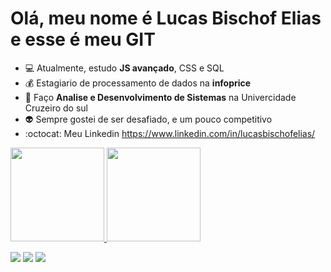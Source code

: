 # Olá, meu nome é Lucas Bischof Elias e esse é meu GIT
 - :computer: Atualmente, estudo **JS avançado**, CSS e SQL
 - :moneybag: Estagiario de processamento de dados na **infoprice**
 - :pencil: Faço **Analise e Desenvolvimento de Sistemas** na Univercidade Cruzeiro do sul
 - :alien: Sempre gostei de ser desafiado, e um pouco competitivo
 - :octocat: Meu Linkedin https://www.linkedin.com/in/lucasbischofelias/


<div>
<a href="https://github.com/LucasBischof">
<img height="150em" src="https://github-readme-stats.vercel.app/api/top-langs/?username=LucasBischof&layout=compact&langs_count=7&theme=swift"/>
<img height="150em" src="https://github-readme-stats.vercel.app/api?username=LucasBischof&show_icons=true&theme=swift&include_all_commits=true&count_private=true"/>
</div>
<div>

<a href="https://www.instagram.com/biscof/" target="_blank"><img src="https://img.shields.io/badge/-Instagram-%23E4405F?style=for-the-badge&logo=instagram&logoColor=white" target="_blank"></a>
<a href = "mailto:lucasbischofelias@gmail.com"><img src="https://img.shields.io/badge/Gmail-D14836?style=for-the-badge&logo=gmail&logoColor=white" target="_blank"></a>
<a href="https://www.linkedin.com/in/lucasbischofelias/" target="_blank"><img src="https://img.shields.io/badge/-LinkedIn-%230077B5?style=for-the-badge&logo=linkedin&logoColor=white" target="_blank"></a>   
</div>
